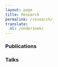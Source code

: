 ```yaml
---
layout: page
title: Research
permalink: /research/
translate:
  nl: /onderzoek/
---
```


### Publications

### Talks
